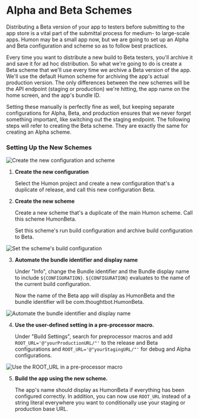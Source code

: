 # Alpha and Beta Schemes

Distributing a Beta version of your app to testers before submitting to the app store is a vital part of the submittal process for medium- to large-scale apps. Humon may be a small app now, but we are going to set up an Alpha and Beta configuration and scheme so as to follow best practices.

Every time you want to distribute a new build to Beta testers, you'll archive it and save it for ad hoc distribution. So what we're going to do is create a Beta scheme that we'll use every time we archive a Beta version of the app. We'll use the default Humon scheme for archiving the app's actual production version. The only differences between the new schemes will be the API endpoint (staging or production) we're hitting, the app name on the home screen, and the app's bundle ID.

Setting these manually is perfectly fine as well, but keeping separate configurations for Alpha, Beta, and production ensures that we never forget something important, like switching out the staging endpoint. The following steps will refer to creating the Beta scheme. They are exactly the same for creating an Alpha scheme.

### Setting Up the New Schemes

![Create the new configuration and scheme](images/ios_alpha_and_beta_1.png)

1. **Create the new configuration**

    Select the Humon project and create a new configuration that's a duplicate of release, and call this new configuration Beta.
	
2. **Create the new scheme**

	Create a new scheme that's a duplicate of the main Humon scheme. Call this scheme HumonBeta.
	
	Set this scheme's run build configuration and archive build configuration to Beta.

![Set the scheme's build configuration](images/ios_alpha_and_beta_3.png)

3. **Automate the bundle identifier and display name**

	Under "Info", change the Bundle identifier and the Bundle display name to include `${CONFIGURATION}`. `${CONFIGURATION}` evaluates to the name of the current build configuration.
   
	Now the name of the Beta app will display as HumonBeta and the bundle identifier will be com.thoughtbot.HumonBeta.

![Automate the bundle identifier and display name](images/ios_alpha_and_beta_5.png)
	
4. **Use the user-defined setting in a pre-processor macro.**
	
	Under "Build Settings", search for preprocessor macros and add `ROOT_URL='@"yourProductionURL/"'` to the release and Beta configurations and `ROOT_URL='@"yourStagingURL/"'` for debug and Alpha configurations.
	
![Use the ROOT_URL in a pre-processor macro](images/ios_alpha_and_beta_4.png)
	
5. **Build the app using the new scheme.**

	The app's name should display as HumonBeta if everything has been configured correctly. In addition, you can now use `ROOT_URL` instead of a string literal everywhere you want to conditionally use your staging or production base URL.
